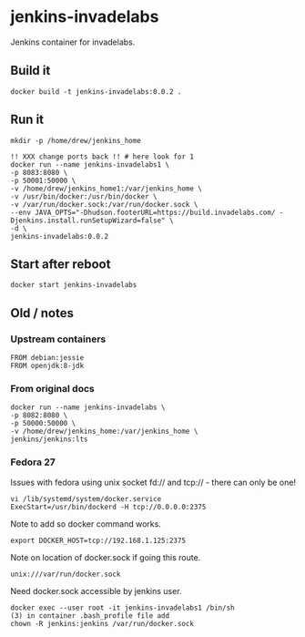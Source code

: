 jenkins-invadelabs
==================
Jenkins container for invadelabs.

## Build it
```
docker build -t jenkins-invadelabs:0.0.2 .
```

## Run it
```
mkdir -p /home/drew/jenkins_home

!! XXX change ports back !! # here look for 1
docker run --name jenkins-invadelabs1 \
-p 8083:8080 \
-p 50001:50000 \
-v /home/drew/jenkins_home1:/var/jenkins_home \
-v /usr/bin/docker:/usr/bin/docker \
-v /var/run/docker.sock:/var/run/docker.sock \
--env JAVA_OPTS="-Dhudson.footerURL=https://build.invadelabs.com/ -Djenkins.install.runSetupWizard=false" \
-d \
jenkins-invadelabs:0.0.2
```

## Start after reboot
```
docker start jenkins-invadelabs
```

## Old / notes

### Upstream containers
```
FROM debian:jessie
FROM openjdk:8-jdk
```

### From original docs
```
docker run --name jenkins-invadelabs \
-p 8082:8080 \
-p 50000:50000 \
-v /home/drew/jenkins_home:/var/jenkins_home \
jenkins/jenkins:lts
```

### Fedora 27
Issues with fedora using unix socket fd:// and tcp:// - there can only be one!
```
vi /lib/systemd/system/docker.service
ExecStart=/usr/bin/dockerd -H tcp://0.0.0.0:2375
```

Note to add so docker command works.
```
export DOCKER_HOST=tcp://192.168.1.125:2375
```

Note on location of docker.sock if going this route.
```
unix:///var/run/docker.sock
```

Need docker.sock accessible by jenkins user.
```
docker exec --user root -it jenkins-invadelabs1 /bin/sh
(3) in container .bash_profile file add
chown -R jenkins:jenkins /var/run/docker.sock
```
